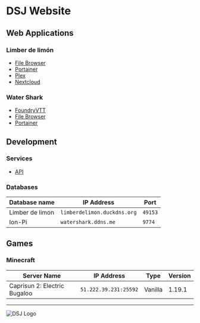 # DSJ Website

## Web Applications

### Limber de limón

- [File Browser](http://limberdelimon.duckdns.org:47034/)
- [Portainer](https://limberdelimon.duckdns.org:6691/)
- [Plex](http://limberdelimon.duckdns.org:32400/web)
- [Nextcloud](http://limberdelimon.duckdns.org:16082/)

### Water Shark

- [FoundryVTT](http://watershark.ddns.me:30000/)
- [File Browser](http://watershark.ddns.me:15721/)
- [Portainer](https://watershark.ddns.me:6634/)

## Development

### Services

- [API](https://dsj-api.herokuapp.com/)

### Databases

| Database name | IP Address | Port |
|---|---|---|
| Limber de limon | `limberdelimon.duckdns.org` | `49153` |
| Ion-Pi | `watershark.ddns.me` | `9774` |

## Games

### Minecraft

| Server Name | IP Address | Type | Version |
|---|---|---|---|
| Caprisun 2: Electric Bugaloo | `51.222.39.231:25592` | Vanilla | 1.19.1 |

---
![DSJ Logo](https://user-images.githubusercontent.com/36280805/172962964-1d65d29f-0509-4838-83f0-d764d5fb3d91.svg)
